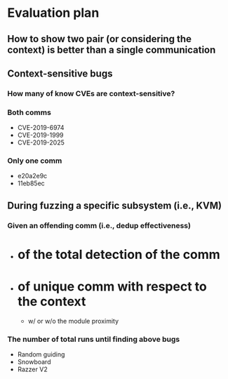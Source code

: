 # Evaluation plan

## How to show two pair (or considering the context) is better than a single communication

## Context-sensitive bugs

### How many of know CVEs are context-sensitive?

### Both comms
- CVE-2019-6974
- CVE-2019-1999
- CVE-2019-2025

### Only one comm
- e20a2e9c
- 11eb85ec

## During fuzzing a specific subsystem (i.e., KVM)

### Given an offending comm (i.e., dedup effectiveness)

- # of the total detection of the comm
- # of unique comm with respect to the context
  - w/ or w/o the module proximity

### The number of total runs until finding above bugs

- Random guiding
- Snowboard
- Razzer V2
